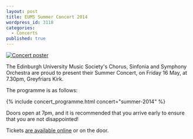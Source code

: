 ```yaml
---
layout: post
title: EUMS Summer Concert 2014
wordpress_id: 3118
categories: 
  - Concerts
published: true
---
```


<a title="buy tickets online" href="http://www.ticketsource.co.uk/event/56813">
  <img src="http://eums.eusa.ed.ac.uk/wp-content/uploads/images/w620/posters/20140516_summer.jpg" alt="Concert poster">
</a>

The Edinburgh University Music Society's Chorus, Sinfonia and Symphony
Orchestra are proud to present their Summer Concert, on Friday 16 May, at
7.30pm, Greyfriars Kirk.

The programme is as follows:

{% include concert_programme.html concert="summer-2014" %}

Doors open at 7pm, and it is recommended that you arrive early to ensure that
you are not disappointed!

Tickets [are available online](http://www.ticketsource.co.uk/event/56813) or
on the door.